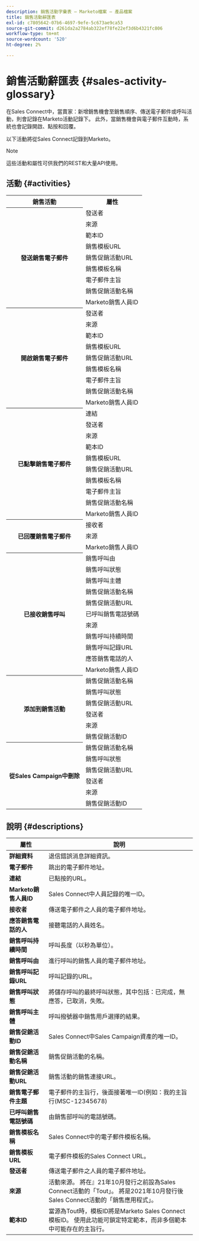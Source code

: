 ```yaml
---
description: 銷售活動字彙表 — Marketo檔案 — 產品檔案
title: 銷售活動辭匯表
exl-id: c7805642-07b6-4697-9efe-5c673ae9ca53
source-git-commit: d261da2a2784ab322ef78fe22ef3d6b4321fc806
workflow-type: tm+mt
source-wordcount: '520'
ht-degree: 2%

---
```


# 銷售活動辭匯表 {#sales-activity-glossary}

在Sales Connect中，當賣家：新增銷售機會至銷售順序、傳送電子郵件或呼叫活動，則會記錄在Marketo活動記錄下。 此外，當銷售機會與電子郵件互動時，系統也會記錄開啟、點按和回覆。

以下活動將從Sales Connect記錄到Marketo。

>[!NOTE]
>
>這些活動和屬性可供我們的REST和大量API使用。

## 活動 {#activities}

<table>
 <tr>
  <th>銷售活動</th>
  <th>屬性</th>
 </tr>
 <tr>
  <th rowspan="9">發送銷售電子郵件</th>
  <td>發送者</td>
 </tr>
 <tr>
  <td>來源</td>
 </tr>
 <tr>
  <td>範本ID</td>
 </tr>
 <tr>
  <td>銷售模板URL</td>
 </tr>
 <tr>
  <td>銷售促銷活動URL</td>
 </tr>
 <tr>
  <td>銷售模板名稱</td>
 </tr>
 <tr>
  <td>電子郵件主旨</td>
 </tr>
 <tr>
  <td>銷售促銷活動名稱</td>
 </tr>
 <tr>
  <td>Marketo銷售人員ID</td>
 </tr>
 <tr>
  <th rowspan="9">開啟銷售電子郵件</th>
  <td>發送者</td>
 </tr>
 <tr>
  <td>來源</td>
 </tr>
 <tr>
  <td>範本ID</td>
 </tr>
 <tr>
  <td>銷售模板URL</td>
 </tr>
 <tr>
  <td>銷售促銷活動URL</td>
 </tr>
 <tr>
  <td>銷售模板名稱</td>
 </tr>
 <tr>
  <td>電子郵件主旨</td>
 </tr>
 <tr>
  <td>銷售促銷活動名稱</td>
 </tr>
 <tr>
  <td>Marketo銷售人員ID</td>
 </tr>
 <tr>
  <th rowspan="10">已點擊銷售電子郵件</th>
  <td>連結</td>
 </tr>
 <tr>
  <td>發送者</td>
 </tr>
 <tr>
  <td>來源</td>
 </tr>
 <tr>
  <td>範本ID</td>
 </tr>
 <tr>
  <td>銷售模板URL</td>
 </tr>
 <tr>
  <td>銷售促銷活動URL</td>
 </tr>
 <tr>
  <td>銷售模板名稱</td>
 </tr>
 <tr>
  <td>電子郵件主旨</td>
 </tr>
 <tr>
  <td>銷售促銷活動名稱</td>
 </tr>
 <tr>
  <td>Marketo銷售人員ID</td>
 </tr>
<tr>
  <th rowspan="3">已回覆銷售電子郵件</th>
  <td>接收者</td>
 </tr>
 <tr>
  <td>來源</td>
 </tr>
 <tr>
  <td>Marketo銷售人員ID</td>
 </tr>
 <tr>
  <th rowspan="11">已接收銷售呼叫</th>
  <td>銷售呼叫由</td>
 </tr>
 <tr>
  <td>銷售呼叫狀態</td>
 </tr>
 <tr>
  <td>銷售呼叫主體</td>
 </tr>
 <tr>
  <td>銷售促銷活動名稱</td>
 </tr>
 <tr>
  <td>銷售促銷活動URL</td>
 </tr>
 <tr>
  <td>已呼叫銷售電話號碼</td>
 </tr>
 <tr>
  <td>來源</td>
 </tr>
 <tr>
  <td>銷售呼叫持續時間</td>
 </tr>
 <tr>
  <td>銷售呼叫記錄URL</td>
 </tr>
  <tr>
  <td>應答銷售電話的人</td>
 </tr>
 <tr>
  <td>Marketo銷售人員ID</td>
 </tr>
 <tr>
  <th rowspan="6">添加到銷售活動</th>
  <td>銷售促銷活動名稱</td>
 </tr>
 <tr>
  <td>銷售呼叫狀態</td>
 </tr>
 <tr>
  <td>銷售促銷活動URL</td>
 </tr>
 <tr>
  <td>發送者</td>
 </tr>
 <tr>
  <td>來源</td>
 </tr>
 <tr>
  <td>銷售促銷活動ID</td>
 </tr>
 <tr>
  <th rowspan="6">從Sales Campaign中刪除</th>
  <td>銷售促銷活動名稱</td>
 </tr>
 <tr>
  <td>銷售呼叫狀態</td>
 </tr>
 <tr>
  <td>銷售促銷活動URL</td>
 </tr>
 <tr>
  <td>發送者</td>
 </tr>
 <tr>
  <td>來源</td>
 </tr>
 <tr>
  <td>銷售促銷活動ID</td>
 </tr>
</table>

## 說明 {#descriptions}

<table> 
 <tr>
  <th>屬性</th>
  <th>說明</th>
 </tr>
 <tbody> 
 <tr> 
   <td><strong>詳細資料</strong></td> 
   <td>退信錯誤消息詳細資訊。</td> 
  </tr> 
  <tr> 
   <td><strong>電子郵件</strong></td> 
   <td>跳出的電子郵件地址。</td> 
  </tr> 
  <tr> 
   <td><strong>連結</strong></td> 
   <td>已點按的URL。</td> 
  </tr> 
  <tr> 
   <td><strong>Marketo銷售人員ID</strong></td> 
   <td>Sales Connect中人員記錄的唯一ID。</td> 
  </tr> 
  <tr> 
   <td><strong>接收者</strong></td> 
   <td>傳送電子郵件之人員的電子郵件地址。</td> 
  </tr>
  <tr> 
   <td><strong>應答銷售電話的人</strong></td> 
   <td>接聽電話的人員姓名。</td> 
  </tr>
  <tr> 
   <td><strong>銷售呼叫持續時間</strong></td> 
   <td>呼叫長度（以秒為單位）。</td> 
  </tr>
  <tr> 
   <td><strong>銷售呼叫由</strong></td> 
   <td>進行呼叫的銷售人員的電子郵件地址。</td> 
  </tr>
  <tr> 
   <td><strong>銷售呼叫記錄URL</strong></td> 
   <td>呼叫記錄的URL。</td> 
  </tr>
  <tr> 
   <td><strong>銷售呼叫狀態</strong></td> 
   <td>將儲存呼叫的最終呼叫狀態，其中包括：已完成，無應答，已取消，失敗。</td> 
  </tr>
  <tr> 
   <td><strong>銷售呼叫主體</strong></td> 
   <td>呼叫撥號器中銷售用戶選擇的結果。</td> 
  </tr>
  <tr> 
   <td><strong>銷售促銷活動ID</strong></td> 
   <td>Sales Connect中Sales Campaign資產的唯一ID。</td> 
  </tr>
  <tr> 
   <td><strong>銷售促銷活動名稱</strong></td> 
   <td>銷售促銷活動的名稱。</td> 
  </tr>
  <tr> 
   <td><strong>銷售促銷活動URL</strong></td> 
   <td>銷售活動的銷售連接URL。</td> 
  </tr>
  <tr> 
   <td><strong>銷售電子郵件主題</strong></td> 
   <td>電子郵件的主旨行，後面接著唯一ID(例如：我的主旨行(MSC-12345678)</td> 
  </tr>
  <tr> 
   <td><strong>已呼叫銷售電話號碼</strong></td> 
   <td>由銷售部呼叫的電話號碼。</td> 
  </tr>
  <tr> 
   <td><strong>銷售模板名稱</strong></td> 
   <td>Sales Connect中的電子郵件模板名稱。</td> 
  </tr>
  <tr> 
   <td><strong>銷售模板URL</strong></td> 
   <td>電子郵件模板的Sales Connect URL。</td> 
  </tr>
  <tr> 
   <td><strong>發送者</strong></td>
   <td>傳送電子郵件之人員的電子郵件地址。</td> 
  </tr> 
  <tr> 
   <td><strong>來源</strong></td> 
   <td>活動來源。 將在』21年10月發行之前設為Sales Connect活動的「Tout」。 將是2021年10月發行後Sales Connect活動的「銷售應用程式」。</td>
  </tr> 
  <tr> 
   <td><strong>範本ID</strong></td> 
   <td>當源為Tout時，模板ID將是Marketo Sales Connect模板ID。 使用此功能可鎖定特定範本，而非多個範本中可能存在的主旨行。
</td> 
  </tr> 
 </tbody> 
</table>
